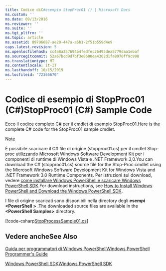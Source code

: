 ```yaml
---
title: Codice diC#esempio StopProc01 () | Microsoft Docs
ms.custom: ''
ms.date: 09/13/2016
ms.reviewer: ''
ms.suite: ''
ms.tgt_pltfrm: ''
ms.topic: article
ms.assetid: 89796687-ae20-447a-a6b1-2f51b559d4e9
caps.latest.revision: 5
ms.openlocfilehash: cc4a8a257694b4fedfec26495dea5779daa1ebaf
ms.sourcegitcommit: 52a67bcd9d7bf3e8600ea4302d1fa8970ff9c998
ms.translationtype: MT
ms.contentlocale: it-IT
ms.lasthandoff: 10/15/2019
ms.locfileid: "72366670"
---
```

# <a name="stopproc01-c-sample-code"></a><span data-ttu-id="3d9bd-102">Codice di esempio di StopProc01 (C#)</span><span class="sxs-lookup"><span data-stu-id="3d9bd-102">StopProc01 (C#) Sample Code</span></span>

<span data-ttu-id="3d9bd-103">Ecco il codice completo C# per il cmdlet di esempio StopProc01.</span><span class="sxs-lookup"><span data-stu-id="3d9bd-103">Here is the complete C# code for the StopProc01 sample cmdlet.</span></span>

> [!NOTE]
> <span data-ttu-id="3d9bd-104">È possibile scaricare il C# file di origine (stopproc01.cs) per il cmdlet Stop-proc utilizzando Microsoft Windows Software Development Kit per i componenti di runtime di Windows Vista e .NET Framework 3,0.</span><span class="sxs-lookup"><span data-stu-id="3d9bd-104">You can download the C# (stopproc01.cs) source file for the Stop-Proc cmdlet using the Microsoft Windows Software Development Kit for Windows Vista and .NET Framework 3.0 Runtime Components.</span></span> <span data-ttu-id="3d9bd-105">Per istruzioni sul download, vedere [come installare Windows PowerShell e scaricare Windows PowerShell SDK](/powershell/developer/installing-the-windows-powershell-sdk).</span><span class="sxs-lookup"><span data-stu-id="3d9bd-105">For download instructions, see [How to Install Windows PowerShell and Download the Windows PowerShell SDK](/powershell/developer/installing-the-windows-powershell-sdk).</span></span>
>
> <span data-ttu-id="3d9bd-106">I file di origine scaricati sono disponibili nella directory degli **esempi \<PowerShell >** .</span><span class="sxs-lookup"><span data-stu-id="3d9bd-106">The downloaded source files are available in the **\<PowerShell Samples>** directory.</span></span>

[!code-csharp[StopProcessSample01.cs](../../../../powershell-sdk-samples/SDK-2.0/csharp/StopProcessSample01/StopProcessSample01.cs#L11-L212 "StopProcessSample01.cs")]

## <a name="see-also"></a><span data-ttu-id="3d9bd-107">Vedere anche</span><span class="sxs-lookup"><span data-stu-id="3d9bd-107">See Also</span></span>

[<span data-ttu-id="3d9bd-108">Guida per programmatori di Windows PowerShell</span><span class="sxs-lookup"><span data-stu-id="3d9bd-108">Windows PowerShell Programmer's Guide</span></span>](./windows-powershell-programmer-s-guide.md)

[<span data-ttu-id="3d9bd-109">Windows PowerShell SDK</span><span class="sxs-lookup"><span data-stu-id="3d9bd-109">Windows PowerShell SDK</span></span>](../windows-powershell-reference.md)
